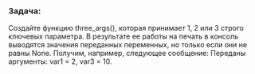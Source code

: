 ### Задача: 
Создайте функцию three_args(), которая принимает 1, 2 или 3 строго ключевых параметра. В результате ее работы на печать в консоль выводятся значения переданных переменных, но только если они не равны None. Получим, например, следующее сообщение: Переданы аргументы: var1 = 2, var3 = 10.